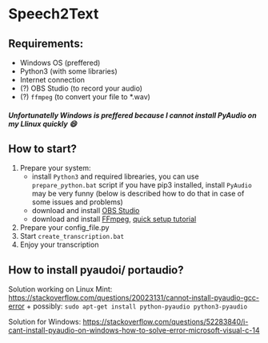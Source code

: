 # Speech2Text

## Requirements:
* Windows OS (preffered)
* Python3 (with some libraries)
* Internet connection
* (?) OBS Studio (to record your audio)
* (?) `ffmpeg` (to convert your file to *.wav)

##### Unfortunatelly Windows is preffered because I cannot install PyAudio on my Llinux quickly :smile:

## How to start? 
1. Prepare your system: <br/>
    * install `Python3` and required librearies, you can use `prepare_python.bat` script if you have pip3 installed, install `PyAudio` may be very funny (below is described how to do that in case of some issues and problems)
    * download and install [OBS Studio](https://obsproject.com/download)
    * download and install [FFmpeg](https://ffmpeg.org/download.html), [quick setup tutorial](https://video.stackexchange.com/questions/20495/how-do-i-set-up-and-use-ffmpeg-in-windows)
2. Prepare your config_file.py
3. Start `create_transcription.bat`
4. Enjoy your transcription

## How to install pyaudoi/ portaudio?
Solution working on Linux Mint:
https://stackoverflow.com/questions/20023131/cannot-install-pyaudio-gcc-error
\+ possibly: `sudo apt-get install python-pyaudio python3-pyaudio `

Solution for Windows:
https://stackoverflow.com/questions/52283840/i-cant-install-pyaudio-on-windows-how-to-solve-error-microsoft-visual-c-14

